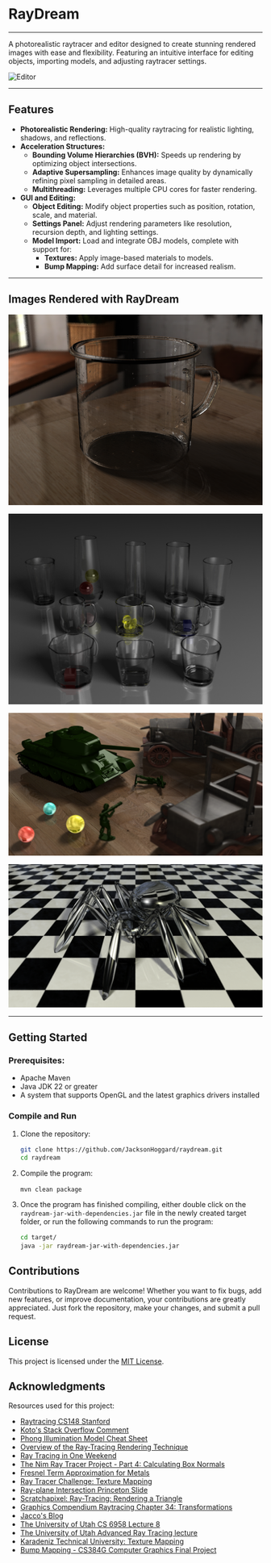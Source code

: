 # RayDream

---

A photorealistic raytracer and editor designed to create stunning rendered images with ease and flexibility. Featuring an intuitive interface for editing objects, importing models, and adjusting raytracer settings.

![Editor](images/editor.png)

---

## Features

- **Photorealistic Rendering:** High-quality raytracing for realistic lighting, shadows, and reflections.
- **Acceleration Structures:**
  - **Bounding Volume Hierarchies (BVH):** Speeds up rendering by optimizing object intersections.
  - **Adaptive Supersampling:** Enhances image quality by dynamically refining pixel sampling in detailed areas.
  - **Multithreading:** Leverages multiple CPU cores for faster rendering.
- **GUI and Editing:**
  - **Object Editing:** Modify object properties such as position, rotation, scale, and material.
  - **Settings Panel:** Adjust rendering parameters like resolution, recursion depth, and lighting settings.
  - **Model Import:** Load and integrate OBJ models, complete with support for:
    - **Textures:** Apply image-based materials to models.
    - **Bump Mapping:** Add surface detail for increased realism.

---

## Images Rendered with RayDream

<div style="text-align: center;"><img alt="Scratched Glass" src="images/glass_scratched.png"/></div>

![Glass Cups](images/glasses_2.png)

![Toys](images/toys.png)

![Spider](images/spider.png)

---

## Getting Started
### Prerequisites:
- Apache Maven
- Java JDK 22 or greater
- A system that supports OpenGL and the latest graphics drivers installed

### Compile and Run

1. Clone the repository:

    ```bash
    git clone https://github.com/JacksonHoggard/raydream.git
    cd raydream
    ```

2. Compile the program:

    `mvn clean package`

3. Once the program has finished compiling, either double click on the `raydream-jar-with-dependencies.jar` file in the newly created target folder, or run the following commands to run the program:

    ```bash
    cd target/
    java -jar raydream-jar-with-dependencies.jar
    ```

## Contributions

Contributions to RayDream are welcome! Whether you want to fix bugs, add new features, or improve documentation, your contributions are greatly appreciated. Just fork the repository, make your changes, and submit a pull request.

## License

This project is licensed under the [MIT License](LICENSE).

## Acknowledgments

Resources used for this project:
* [Raytracing CS148 Stanford](https://graphics.stanford.edu/courses/cs148-10-summer/as3/instructions/as3.pdf)
* [Koto's Stack Overflow Comment](https://stackoverflow.com/a/33091767)
* [Phong Illumination Model Cheat Sheet](http://rodolphe-vaillant.fr/entry/85/phong-illumination-model-cheat-sheet)
* [Overview of the Ray-Tracing Rendering Technique](https://www.scratchapixel.com/lessons/3d-basic-rendering/ray-tracing-overview/light-transport-ray-tracing-whitted.html)
* [Ray Tracing in One Weekend](https://raytracing.github.io/books/RayTracingInOneWeekend.html)
* [The Nim Ray Tracer Project - Part 4: Calculating Box Normals](https://blog.johnnovak.net/2016/10/22/the-nim-ray-tracer-project-part-4-calculating-box-normals/)
* [Fresnel Term Approximation for Metals](http://cg.iit.bme.hu/~szirmay/fresnel.pdf)
* [Ray Tracer Challenge: Texture Mapping](http://raytracerchallenge.com/bonus/texture-mapping.html)
* [Ray-plane Intersection Princeton Slide](https://www.cs.princeton.edu/courses/archive/fall00/cs426/lectures/raycast/sld017.htm)
* [Scratchapixel: Ray-Tracing: Rendering a Triangle](https://www.scratchapixel.com/lessons/3d-basic-rendering/ray-tracing-rendering-a-triangle/barycentric-coordinates.html)
* [Graphics Compendium Raytracing Chapter 34: Transformations](https://graphicscompendium.com/raytracing/12-transformations)
* [Jacco's Blog](https://jacco.ompf2.com/2022/04/13/how-to-build-a-bvh-part-1-basics/)
* [The University of Utah CS 6958 Lecture 8](https://my.eng.utah.edu/~cs6958/slides/Lec8_2.pdf)
* [The University of Utah Advanced Ray Tracing lecture](https://my.eng.utah.edu/~cs4600/lectures/Wk13_AdvancedRayTracing.pdf)
* [Karadeniz Technical University: Texture Mapping](https://ceng2.ktu.edu.tr/~cakir/files/grafikler/Texture_Mapping.pdf)
* [Bump Mapping - CS384G Computer Graphics Final Project](https://pathtracing.home.blog/bump-mapping/)